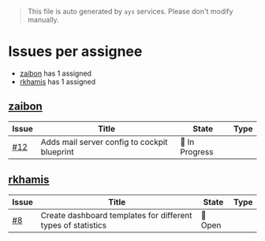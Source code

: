> This file is auto generated by `ays` services. Please don't modify manually.

# Issues per assignee
- [zaibon](#zaibon) has 1 assigned
- [rkhamis](#rkhamis) has 1 assigned



## [zaibon](https://github.com/zaibon)

|Issue|Title|State|Type|
|-----|-----|-----|----|
|[#12](https://github.com/jumpscale/jscockpit/issues/12)|Adds mail server config to cockpit blueprint|:large_blue_circle: In Progress||


## [rkhamis](https://github.com/rkhamis)

|Issue|Title|State|Type|
|-----|-----|-----|----|
|[#8](https://github.com/jumpscale/jscockpit/issues/8)|Create dashboard templates for different types of statistics|:red_circle: Open||


